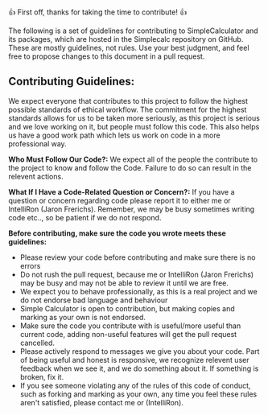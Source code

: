 :thumbsup: First off, thanks for taking the time to contribute! :thumbsup: 

The following is a set of guidelines for contributing to SimpleCalculator and its packages, which are hosted in the Simplecalc repository on GitHub. These are mostly guidelines, not rules. Use your best judgment, and feel free to propose changes to this document in a pull request.

## Contributing Guidelines:
We expect everyone that contributes to this project to follow the highest possible standards of ethical workflow. The commitment for the highest standards allows for us to be taken more seriously, as this project is serious and we love working on it, but people must follow this code. This also helps us have a good work path which lets us work on code in a more professional way.

**Who Must Follow Our Code?:**
We expect all of the people the contribute to the project to know and follow the Code. Failure to do so can result in
the relevent actions.

**What If I Have a Code-Related Question or Concern?:**
If you have a question or concern regarding code please report it to either me or IntelliRon (Jaron Frerichs).
Remember, we may be busy sometimes writing code etc.., so be patient if we do not respond.

**Before contributing, make sure the code you wrote meets these guidelines:**
- Please review your code before contributing and make sure there is no errors
- Do not rush the pull request, because me or IntelliRon (Jaron Frerichs) may be busy and may not be able to review it until we are free.
- We expect you to behave professionally, as this is a real project and we do not endorse bad language and behaviour
- Simple Calculator is open to contribution, but making copies and marking as your own is not endorsed.
- Make sure the code you contribute with is useful/more useful than current code, adding non-useful features will get the pull request cancelled.
- Please actively respond to messages we give you about your code. Part of being useful and honest is responsive, we recognize relevent user feedback when we see it, and we do something about it. If something is broken, fix it.
- If you see someone violating any of the rules of this code of conduct, such as forking and marking as your own, any time you feel these rules aren't satisfied, please contact me or (IntelliRon).
